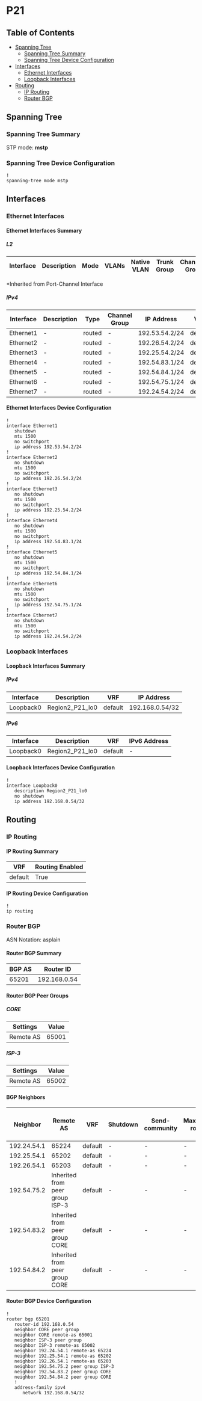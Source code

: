 # P21

## Table of Contents

- [Spanning Tree](#spanning-tree)
  - [Spanning Tree Summary](#spanning-tree-summary)
  - [Spanning Tree Device Configuration](#spanning-tree-device-configuration)
- [Interfaces](#interfaces)
  - [Ethernet Interfaces](#ethernet-interfaces)
  - [Loopback Interfaces](#loopback-interfaces)
- [Routing](#routing)
  - [IP Routing](#ip-routing)
  - [Router BGP](#router-bgp)

## Spanning Tree

### Spanning Tree Summary

STP mode: **mstp**

### Spanning Tree Device Configuration

```eos
!
spanning-tree mode mstp
```

## Interfaces

### Ethernet Interfaces

#### Ethernet Interfaces Summary

##### L2

| Interface | Description | Mode | VLANs | Native VLAN | Trunk Group | Channel-Group |
| --------- | ----------- | ---- | ----- | ----------- | ----------- | ------------- |

*Inherited from Port-Channel Interface

##### IPv4

| Interface | Description | Type | Channel Group | IP Address | VRF |  MTU | Shutdown | ACL In | ACL Out |
| --------- | ----------- | -----| ------------- | ---------- | ----| ---- | -------- | ------ | ------- |
| Ethernet1 | - | routed | - | 192.53.54.2/24 | default | 1500 | True | - | - |
| Ethernet2 | - | routed | - | 192.26.54.2/24 | default | 1500 | False | - | - |
| Ethernet3 | - | routed | - | 192.25.54.2/24 | default | 1500 | False | - | - |
| Ethernet4 | - | routed | - | 192.54.83.1/24 | default | 1500 | False | - | - |
| Ethernet5 | - | routed | - | 192.54.84.1/24 | default | 1500 | False | - | - |
| Ethernet6 | - | routed | - | 192.54.75.1/24 | default | 1500 | False | - | - |
| Ethernet7 | - | routed | - | 192.24.54.2/24 | default | 1500 | False | - | - |

#### Ethernet Interfaces Device Configuration

```eos
!
interface Ethernet1
   shutdown
   mtu 1500
   no switchport
   ip address 192.53.54.2/24
!
interface Ethernet2
   no shutdown
   mtu 1500
   no switchport
   ip address 192.26.54.2/24
!
interface Ethernet3
   no shutdown
   mtu 1500
   no switchport
   ip address 192.25.54.2/24
!
interface Ethernet4
   no shutdown
   mtu 1500
   no switchport
   ip address 192.54.83.1/24
!
interface Ethernet5
   no shutdown
   mtu 1500
   no switchport
   ip address 192.54.84.1/24
!
interface Ethernet6
   no shutdown
   mtu 1500
   no switchport
   ip address 192.54.75.1/24
!
interface Ethernet7
   no shutdown
   mtu 1500
   no switchport
   ip address 192.24.54.2/24
```

### Loopback Interfaces

#### Loopback Interfaces Summary

##### IPv4

| Interface | Description | VRF | IP Address |
| --------- | ----------- | --- | ---------- |
| Loopback0 | Region2_P21_lo0 | default | 192.168.0.54/32 |

##### IPv6

| Interface | Description | VRF | IPv6 Address |
| --------- | ----------- | --- | ------------ |
| Loopback0 | Region2_P21_lo0 | default | - |

#### Loopback Interfaces Device Configuration

```eos
!
interface Loopback0
   description Region2_P21_lo0
   no shutdown
   ip address 192.168.0.54/32
```

## Routing

### IP Routing

#### IP Routing Summary

| VRF | Routing Enabled |
| --- | --------------- |
| default | True |

#### IP Routing Device Configuration

```eos
!
ip routing
```

### Router BGP

ASN Notation: asplain

#### Router BGP Summary

| BGP AS | Router ID |
| ------ | --------- |
| 65201 | 192.168.0.54 |

#### Router BGP Peer Groups

##### CORE

| Settings | Value |
| -------- | ----- |
| Remote AS | 65001 |

##### ISP-3

| Settings | Value |
| -------- | ----- |
| Remote AS | 65002 |

#### BGP Neighbors

| Neighbor | Remote AS | VRF | Shutdown | Send-community | Maximum-routes | Allowas-in | BFD | RIB Pre-Policy Retain | Route-Reflector Client | Passive | TTL Max Hops |
| -------- | --------- | --- | -------- | -------------- | -------------- | ---------- | --- | --------------------- | ---------------------- | ------- | ------------ |
| 192.24.54.1 | 65224 | default | - | - | - | - | - | - | - | - | - |
| 192.25.54.1 | 65202 | default | - | - | - | - | - | - | - | - | - |
| 192.26.54.1 | 65203 | default | - | - | - | - | - | - | - | - | - |
| 192.54.75.2 | Inherited from peer group ISP-3 | default | - | - | - | - | - | - | - | - | - |
| 192.54.83.2 | Inherited from peer group CORE | default | - | - | - | - | - | - | - | - | - |
| 192.54.84.2 | Inherited from peer group CORE | default | - | - | - | - | - | - | - | - | - |

#### Router BGP Device Configuration

```eos
!
router bgp 65201
   router-id 192.168.0.54
   neighbor CORE peer group
   neighbor CORE remote-as 65001
   neighbor ISP-3 peer group
   neighbor ISP-3 remote-as 65002
   neighbor 192.24.54.1 remote-as 65224
   neighbor 192.25.54.1 remote-as 65202
   neighbor 192.26.54.1 remote-as 65203
   neighbor 192.54.75.2 peer group ISP-3
   neighbor 192.54.83.2 peer group CORE
   neighbor 192.54.84.2 peer group CORE
   !
   address-family ipv4
      network 192.168.0.54/32
```
